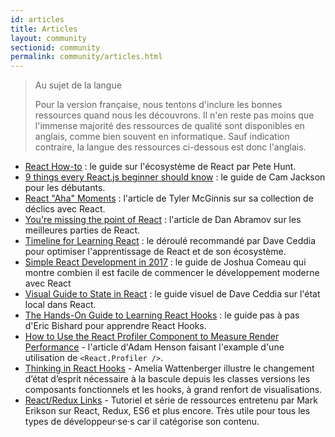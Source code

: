```yaml
---
id: articles
title: Articles
layout: community
sectionid: community
permalink: community/articles.html
---
```


> Au sujet de la langue
>
>Pour la version française, nous tentons d'inclure les bonnes ressources quand nous les découvrons. Il n'en reste pas moins que l'immense majorité des ressources de qualité sont disponibles en anglais, comme bien souvent en informatique. Sauf indication contraire, la langue des ressources ci-dessous est donc l'anglais.

- [React How-to](https://github.com/petehunt/react-howto) : le guide sur l'écosystème de React par Pete Hunt.
- [9 things every React.js beginner should know](https://camjackson.net/post/9-things-every-reactjs-beginner-should-know) : le guide de Cam Jackson pour les débutants.
- [React "Aha" Moments](https://tylermcginnis.com/react-aha-moments/) : l'article de Tyler McGinnis sur sa collection de déclics avec React.
- [You're missing the point of React](https://medium.com/@dan_abramov/youre-missing-the-point-of-react-a20e34a51e1a) : l'article de Dan Abramov sur les meilleures parties de React.
- [Timeline for Learning React](https://daveceddia.com/timeline-for-learning-react/) : le déroulé recommandé par Dave Ceddia pour optimiser l'apprentissage de React et de son écosystème.
- [Simple React Development in 2017](https://hackernoon.com/simple-react-development-in-2017-113bd563691f) : le guide de Joshua Comeau qui montre combien il est facile de commencer le développement moderne avec React
- [Visual Guide to State in React](https://daveceddia.com/visual-guide-to-state-in-react/) : le guide visuel de Dave Ceddia sur l'état local dans React.
- [The Hands-On Guide to Learning React Hooks](https://www.telerik.com/kendo-react-ui/react-hooks-guide/) : le guide pas à pas d'Eric Bishard pour apprendre React Hooks.
- [How to Use the React Profiler Component to Measure Render Performance](https://medium.com/@adamhenson/how-to-use-the-react-profiler-component-to-measure-performance-improvements-from-hooks-d43b7092d7a8) - l'article d'Adam Henson faisant l'example d'une utilisation de `<React.Profiler />`.
- [Thinking in React Hooks](https://wattenberger.com/blog/react-hooks) - Amelia Wattenberger illustre le changement d’état d’esprit nécessaire à la bascule depuis les classes versions les composants fonctionnels et les hooks, à grand renfort de visualisations.
- [React/Redux Links](https://github.com/markerikson/react-redux-links) - Tutoriel et série de ressources entretenu par Mark Erikson sur React, Redux, ES6 et plus encore.  Très utile pour tous les types de développeur·se·s car il catégorise son contenu.
